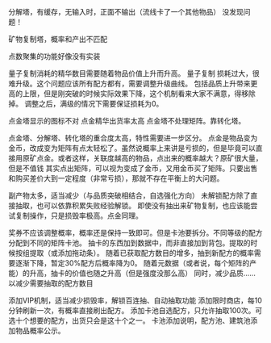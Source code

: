 ﻿分解塔，有缓存，无输入时，正面不输出（流线卡了一个其他物品）  没发现问题！

矿物复制塔，概率和产出不匹配

点数聚集的功能好像没有实装

量子复制消耗的精华数目需要随着物品价值上升而升高。
量子复制 损耗过大，很难升级。这个问题应该所有配方都有，需要调整升级曲线。
包括品质上升带来更高的上限，但是刚突破的时候实际效果下降，这个机制看来大家不满意，得移除掉。
调整之后，满级的情况下需要保证损耗为0。

点金塔显示的图标不对
点金精华出货率太高
点金塔不处理矩阵。靠转化塔。

点金塔、分解塔、转化塔的重合度太高，特性需要进一步区分。
点金是物品变为金币，改成变为矩阵有点太轻松了。虽然说概率上来讲是亏损的，但是毕竟可以直接用原矿点金。或者这样，关联度越高的物品，点出来的概率越大？原矿很大量，但是不值钱
其实点出矩阵，可以视为变成了金币，又用金币买了矩阵。只要出售和购买差价大到一定程度（非常亏损），那就不存在平衡上的大问题。

副产物太多，适当减少（与品质突破相结合，自选强化方向）
未解锁配方除了直接抽取，也可以依靠积累失败经验解锁。
即使没有抽出来矿物复制，也应该能尝试复制操作，只是损毁率极高。点金同理。

奖券不应该调整概率，概率还是保持一致即可。但是卡池要拆分。不同等级的配方分配到不同的矩阵卡池。
抽卡的东西加到数据中，而非直接加到背包。提取的时候按组提取（或添加拖动条）。
随着已获取配方数目的增多，抽到新配方的概率需要逐渐下降，暂定30%配方后概率降为0。
随着元数据（或者说，每个矩阵的产能）的升高，抽卡的价值也随之升高（但是强度没那么高）
同时，减少品质……以减少需要抽取的配方数目

添加VIP机制，适当减少损毁率，解锁百连抽、自动抽取功能
添加限时商店，每10分钟刷新一次，有概率直接刷出配方。
添加卡池自选配方，只允许抽取100次。可选十个想要的配方，出货只会是这十个之一。
卡池添加说明，配方池、建筑池添加物品概率公示。